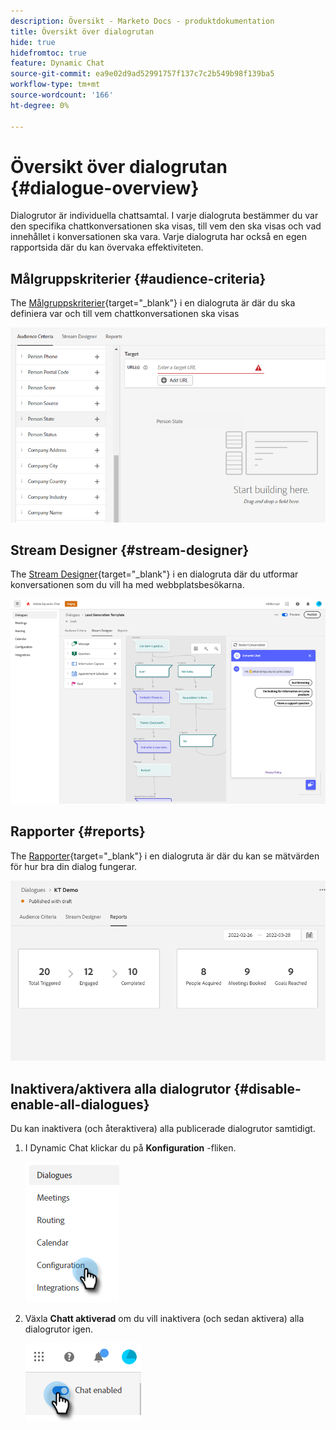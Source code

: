 ```yaml
---
description: Översikt - Marketo Docs - produktdokumentation
title: Översikt över dialogrutan
hide: true
hidefromtoc: true
feature: Dynamic Chat
source-git-commit: ea9e02d9ad52991757f137c7c2b549b98f139ba5
workflow-type: tm+mt
source-wordcount: '166'
ht-degree: 0%

---
```


# Översikt över dialogrutan {#dialogue-overview}

Dialogrutor är individuella chattsamtal. I varje dialogruta bestämmer du var den specifika chattkonversationen ska visas, till vem den ska visas och vad innehållet i konversationen ska vara. Varje dialogruta har också en egen rapportsida där du kan övervaka effektiviteten.

## Målgruppskriterier {#audience-criteria}

The [Målgruppskriterier](/help/marketo/product-docs/demand-generation/dynamic-chat/dialogues/audience-criteria.md){target="_blank"} i en dialogruta är där du ska definiera var och till vem chattkonversationen ska visas

![](assets/dialogue-overview-1.png)

## Stream Designer {#stream-designer}

The [Stream Designer](/help/marketo/product-docs/demand-generation/dynamic-chat/dialogues/stream-designer.md){target="_blank"} i en dialogruta där du utformar konversationen som du vill ha med webbplatsbesökarna.

![](assets/dialogue-overview-2.png)

## Rapporter {#reports}

The [Rapporter](/help/marketo/product-docs/demand-generation/dynamic-chat/dialogues/reports.md){target="_blank"} i en dialogruta är där du kan se mätvärden för hur bra din dialog fungerar.

![](assets/dialogue-overview-3.png)

## Inaktivera/aktivera alla dialogrutor {#disable-enable-all-dialogues}

Du kan inaktivera (och återaktivera) alla publicerade dialogrutor samtidigt.

1. I Dynamic Chat klickar du på **Konfiguration** -fliken.

   ![](assets/dialogue-overview-4.png)

1. Växla **Chatt aktiverad** om du vill inaktivera (och sedan aktivera) alla dialogrutor igen.

   ![](assets/dialogue-overview-5.png)

